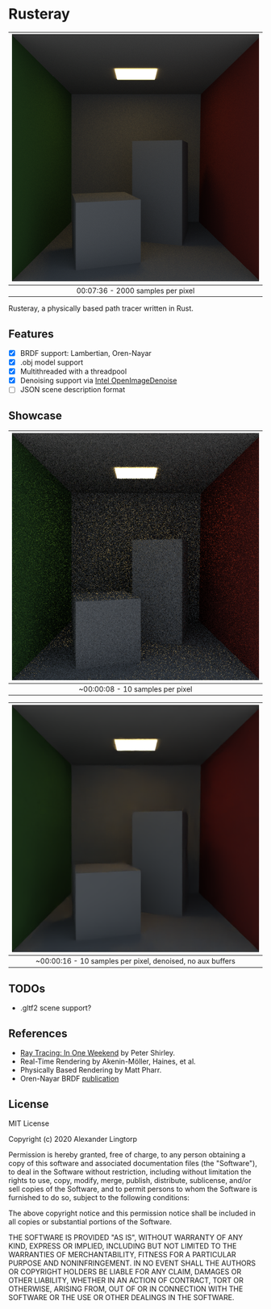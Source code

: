 # Rusteray
| ![](screenshots/cornell-oren-nayar-2000spp-456s.png) |
|:--:| 
| 00:07:36 - 2000 samples per pixel |

Rusteray, a physically based path tracer written in Rust.

## Features
- [X] BRDF support: Lambertian, Oren-Nayar 
- [X] .obj model support
- [X] Multithreaded with a threadpool
- [X] Denoising support via [Intel OpenImageDenoise](https://github.com/OpenImageDenoise/oidn)
- [ ] JSON scene description format

## Showcase
| ![](screenshots/cornell-oren-nayar-10spp.png) |
|:--:| 
| ~00:00:08 - 10 samples per pixel |

| ![](screenshots/cornell-oren-nayar-10spp-denoised.png) |
|:--:| 
| ~00:00:16 - 10 samples per pixel, denoised, no aux buffers | 

## TODOs
- .gltf2 scene support?

## References
- [Ray Tracing: In One Weekend](https://in1weekend.blogspot.com/) by Peter Shirley.
- Real-Time Rendering by Akenin-Möller, Haines, et al.
- Physically Based Rendering by Matt Pharr.
- Oren-Nayar BRDF [publication](http://www1.cs.columbia.edu/CAVE/publications/pdfs/Oren_SIGGRAPH94.pdf)

## License
MIT License

Copyright (c) 2020 Alexander Lingtorp

Permission is hereby granted, free of charge, to any person obtaining a copy
of this software and associated documentation files (the "Software"), to deal
in the Software without restriction, including without limitation the rights
to use, copy, modify, merge, publish, distribute, sublicense, and/or sell
copies of the Software, and to permit persons to whom the Software is
furnished to do so, subject to the following conditions:

The above copyright notice and this permission notice shall be included in all
copies or substantial portions of the Software.

THE SOFTWARE IS PROVIDED "AS IS", WITHOUT WARRANTY OF ANY KIND, EXPRESS OR
IMPLIED, INCLUDING BUT NOT LIMITED TO THE WARRANTIES OF MERCHANTABILITY,
FITNESS FOR A PARTICULAR PURPOSE AND NONINFRINGEMENT. IN NO EVENT SHALL THE
AUTHORS OR COPYRIGHT HOLDERS BE LIABLE FOR ANY CLAIM, DAMAGES OR OTHER
LIABILITY, WHETHER IN AN ACTION OF CONTRACT, TORT OR OTHERWISE, ARISING FROM,
OUT OF OR IN CONNECTION WITH THE SOFTWARE OR THE USE OR OTHER DEALINGS IN THE
SOFTWARE.
